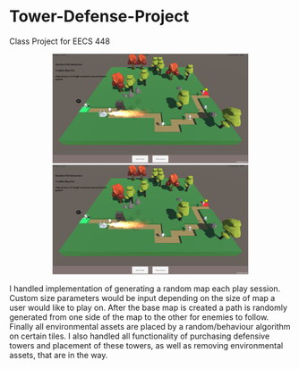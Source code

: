 # Tower-Defense-Project
Class Project for EECS 448

<p align="center">
  <img src="https://github.com/Sengert/Tower-Defense-Project/blob/master/448screen.png" width="350" title="hover text">
  <img src="https://github.com/Sengert/Tower-Defense-Project/blob/master/448screen.png" width="350" alt="accessibility text">
</p>

I handled implementation of generating a random map each play session. Custom size parameters would be input depending on the size of map a user would like to play on. After the base map is created a path is randomly generated from one side of the map to the other for enemies to follow. Finally all environmental assets are placed by a random/behaviour algorithm on certain tiles. I also handled all functionality of purchasing defensive towers and placement of these towers, as well as removing environmental assets, that are in the way.
